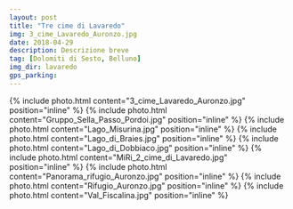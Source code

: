```yaml
---
layout: post
title: "Tre cime di Lavaredo"
img: 3_cime_Lavaredo_Auronzo.jpg
date: 2018-04-29
description: Descrizione breve
tag: [Dolomiti di Sesto, Belluno]
img_dir: lavaredo
gps_parking:
---
```

<div>
{% include photo.html content="3_cime_Lavaredo_Auronzo.jpg" position="inline" %}
{% include photo.html content="Gruppo_Sella_Passo_Pordoi.jpg" position="inline" %}
{% include photo.html content="Lago_Misurina.jpg" position="inline" %}
{% include photo.html content="Lago_di_Braies.jpg" position="inline" %}
{% include photo.html content="Lago_di_Dobbiaco.jpg" position="inline" %}
{% include photo.html content="MiRi_2_cime_di_Lavaredo.jpg" position="inline" %}
{% include photo.html content="Panorama_rifugio_Auronzo.jpg" position="inline" %}
{% include photo.html content="Rifugio_Auronzo.jpg" position="inline" %}
{% include photo.html content="Val_Fiscalina.jpg" position="inline" %}
</div>
